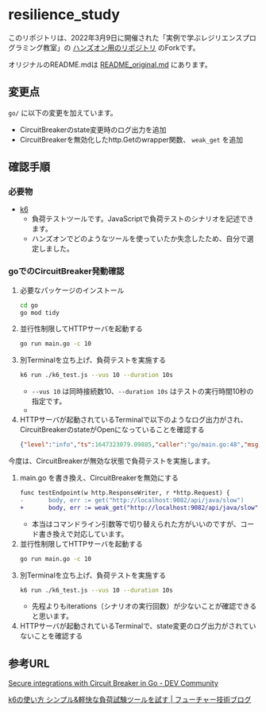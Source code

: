 # resilience_study

このリポジトリは、2022年3月9日に開催された「実例で学ぶレジリエンスプログラミング教室」の [ハンズオン用のリポジトリ](https://github.com/nebosuke/resilience_study) のForkです。

オリジナルのREADME.mdは [README_original.md](./README_original.md) にあります。

## 変更点

`go/` に以下の変更を加えています。

- CircuitBreakerのstate変更時のログ出力を追加
- CircuitBreakerを無効化したhttp.Getのwrapper関数、 `weak_get` を追加

## 確認手順

### 必要物

- [k6](https://k6.io/)
  - 負荷テストツールです。JavaScriptで負荷テストのシナリオを記述できます。
  - ハンズオンでどのようなツールを使っていたか失念したため、自分で選定しました。

### goでのCircuitBreaker発動確認

1. 必要なパッケージのインストール
   ```bash
   cd go
   go mod tidy
   ```
1. 並行性制限してHTTPサーバを起動する
   ```bash
   go run main.go -c 10
   ```
1. 別Terminalを立ち上げ、負荷テストを実施する
   ```bash
   k6 run ./k6_test.js --vus 10 --duration 10s
   ```
   - `--vus 10` は同時接続数10、`--duration 10s` はテストの実行時間10秒の指定です。
   - 
1. HTTPサーバが起動されているTerminalで以下のようなログ出力がされ、  
   CircuitBreakerのstateがOpenになっていることを確認する
   ```json
   {"level":"info","ts":1647323079.09885,"caller":"go/main.go:48","msg":"gobreaker state changed","from":"closed","to":"open"}
   ```

今度は、CircuitBreakerが無効な状態で負荷テストを実施します。

1. main.go を書き換え、CircuitBreakerを無効にする
   ```diff
   func testEndpoint(w http.ResponseWriter, r *http.Request) {
   -       body, err := get("http://localhost:9082/api/java/slow")
   +       body, err := weak_get("http://localhost:9082/api/java/slow")
   ```
   - 本当はコマンドライン引数等で切り替えられた方がいいのですが、コード書き換えで対応しています。
1. 並行性制限してHTTPサーバを起動する
   ```bash
   go run main.go -c 10
   ```
1. 別Terminalを立ち上げ、負荷テストを実施する
   ```bash
   k6 run ./k6_test.js --vus 10 --duration 10s
   ```
   - 先程よりもiterations（シナリオの実行回数）が少ないことが確認できると思います。
1. HTTPサーバが起動されているTerminalで、state変更のログ出力がされていないことを確認する

## 参考URL

[Secure integrations with Circuit Breaker in Go \- DEV Community](https://dev.to/he110/circuitbreaker-pattern-in-go-43cn)

[k6の使い方 シンプル&軽快な負荷試験ツールを試す \| フューチャー技術ブログ](https://future-architect.github.io/articles/20210324/)

